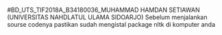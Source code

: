 #BD_UTS_TIF2018A_B34180036_MUHAMMAD HAMDAN SETIAWAN (UNIVERSITAS NAHDLATUL ULAMA SIDOARJO)
Sebelum menjalankan sourse codenya pastikan sudah mengistal package nltk di komputer anda

